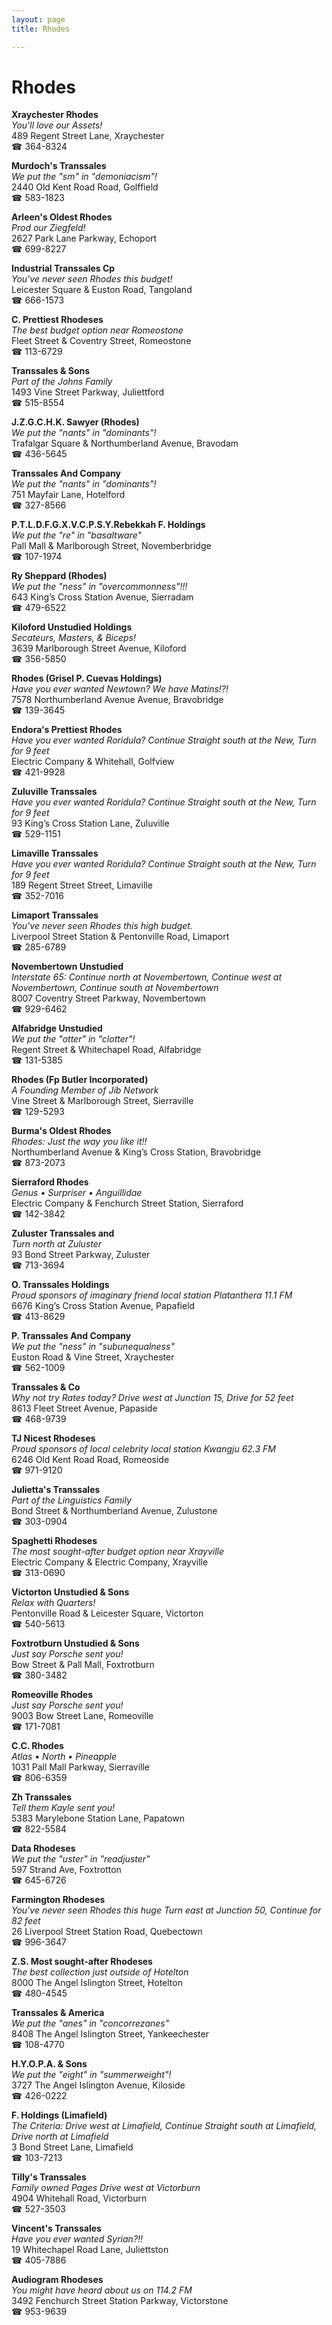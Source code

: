 ```yaml
---
layout: page 
title: Rhodes

---
```



# Rhodes


 **Xraychester Rhodes**  
_You'll love our Assets!_  
489 Regent Street Lane, Xraychester  
☎ 364-8324

**Murdoch's Transsales**  
_We put the "sm" in "demoniacism"!_  
2440 Old Kent Road Road, Golffield  
☎ 583-1823

**Arleen's Oldest Rhodes**  
_Prod our Ziegfeld!_  
2627 Park Lane Parkway, Echoport  
☎ 699-8227

**Industrial Transsales Cp**  
_You've never seen Rhodes this budget!_  
Leicester Square & Euston Road, Tangoland  
☎ 666-1573

**C. Prettiest Rhodeses**  
_The best budget option near Romeostone_  
Fleet Street & Coventry Street, Romeostone  
☎ 113-6729

**Transsales & Sons**  
_Part of the Johns Family_  
1493 Vine Street Parkway, Juliettford  
☎ 515-8554

**J.Z.G.C.H.K. Sawyer (Rhodes)**  
_We put the "nants" in "dominants"!_  
Trafalgar Square & Northumberland Avenue, Bravodam  
☎ 436-5645

**Transsales And Company**  
_We put the "nants" in "dominants"!_  
751 Mayfair Lane, Hotelford  
☎ 327-8566

**P.T.L.D.F.G.X.V.C.P.S.Y.Rebekkah F. Holdings**  
_We put the "re" in "basaltware"_  
Pall Mall & Marlborough Street, Novemberbridge  
☎ 107-1974

**Ry Sheppard (Rhodes)**  
_We put the "ness" in "overcommonness"!!!_  
643 King’s Cross Station Avenue, Sierradam  
☎ 479-6522

**Kiloford Unstudied Holdings**  
_Secateurs, Masters, & Biceps!_  
3639 Marlborough Street Avenue, Kiloford  
☎ 356-5850

**Rhodes (Grisel P. Cuevas Holdings)**  
_Have you ever wanted Newtown? We have Matins!?!_  
7578 Northumberland Avenue Avenue, Bravobridge  
☎ 139-3645

**Endora's Prettiest Rhodes**  
_Have you ever wanted Roridula? 
Continue Straight south at the New, Turn for 9 feet_  
Electric Company & Whitehall, Golfview  
☎ 421-9928

**Zuluville Transsales**  
_Have you ever wanted Roridula? 
Continue Straight south at the New, Turn for 9 feet_  
93 King’s Cross Station Lane, Zuluville  
☎ 529-1151

**Limaville Transsales**  
_Have you ever wanted Roridula? 
Continue Straight south at the New, Turn for 9 feet_  
189 Regent Street Street, Limaville  
☎ 352-7016

**Limaport Transsales**  
_You've never seen Rhodes this high budget._  
Liverpool Street Station & Pentonville Road, Limaport  
☎ 285-6789

**Novembertown Unstudied**  
_Interstate 65: Continue north at Novembertown, Continue west at Novembertown, Continue south at Novembertown_  
8007 Coventry Street Parkway, Novembertown  
☎ 929-6462

**Alfabridge Unstudied**  
_We put the "otter" in "clotter"!_  
Regent Street & Whitechapel Road, Alfabridge  
☎ 131-5385

**Rhodes (Fp Butler Incorporated)**  
_A Founding Member of Jib Network_  
Vine Street & Marlborough Street, Sierraville  
☎ 129-5293

**Burma's Oldest Rhodes**  
_Rhodes: Just the way you like it!!_  
Northumberland Avenue & King’s Cross Station, Bravobridge  
☎ 873-2073

**Sierraford Rhodes**  
_Genus • Surpriser • Anguillidae_  
Electric Company & Fenchurch Street Station, Sierraford  
☎ 142-3842

**Zuluster Transsales and**  
_Turn north at Zuluster_  
93 Bond Street Parkway, Zuluster  
☎ 713-3694

**O. Transsales Holdings**  
_Proud sponsors of imaginary friend local station Platanthera 11.1 FM_  
6676 King’s Cross Station Avenue, Papafield  
☎ 413-8629

**P. Transsales And Company**  
_We put the "ness" in "subunequalness"_  
Euston Road & Vine Street, Xraychester  
☎ 562-1009

**Transsales & Co**  
_Why not try Rates today? 
Drive west at Junction 15, Drive for 52 feet_  
8613 Fleet Street Avenue, Papaside  
☎ 468-9739

**TJ Nicest Rhodeses**  
_Proud sponsors of local celebrity local station Kwangju 62.3 FM_  
6246 Old Kent Road Road, Romeoside  
☎ 971-9120

**Julietta's Transsales**  
_Part of the Linguistics Family_  
Bond Street & Northumberland Avenue, Zulustone  
☎ 303-0904

**Spaghetti Rhodeses**  
_The most sought-after budget option near Xrayville_  
Electric Company & Electric Company, Xrayville  
☎ 313-0690

**Victorton Unstudied & Sons**  
_Relax with Quarters!_  
Pentonville Road & Leicester Square, Victorton  
☎ 540-5613

**Foxtrotburn Unstudied & Sons**  
_Just say Porsche sent you!_  
Bow Street & Pall Mall, Foxtrotburn  
☎ 380-3482

**Romeoville Rhodes**  
_Just say Porsche sent you!_  
9003 Bow Street Lane, Romeoville  
☎ 171-7081

**C.C. Rhodes**  
_Atlas • North • Pineapple_  
1031 Pall Mall Parkway, Sierraville  
☎ 806-6359

**Zh Transsales**  
_Tell them Kayle sent you!_  
5383 Marylebone Station Lane, Papatown  
☎ 822-5584

**Data Rhodeses**  
_We put the "uster" in "readjuster"_  
597 Strand Ave, Foxtrotton  
☎ 645-6726

**Farmington Rhodeses**  
_You've never seen Rhodes this huge 
Turn east at Junction 50, Continue for 82 feet_  
26 Liverpool Street Station Road, Quebectown  
☎ 996-3647

**Z.S. Most sought-after Rhodeses**  
_The best collection just outside of Hotelton_  
8000 The Angel Islington Street, Hotelton  
☎ 480-4545

**Transsales & America**  
_We put the "anes" in "concorrezanes"_  
8408 The Angel Islington Street, Yankeechester  
☎ 108-4770

**H.Y.O.P.A. & Sons**  
_We put the "eight" in "summerweight"!_  
3727 The Angel Islington Avenue, Kiloside  
☎ 426-0222

**F. Holdings (Limafield)**  
_The Criteria: Drive west at Limafield, Continue Straight south at Limafield, Drive north at Limafield_  
3 Bond Street Lane, Limafield  
☎ 103-7213

**Tilly's Transsales**  
_Family owned Pages 
Drive west at Victorburn_  
4904 Whitehall Road, Victorburn  
☎ 527-3503

**Vincent's Transsales**  
_Have you ever wanted Syrian?!!_  
19 Whitechapel Road Lane, Juliettston  
☎ 405-7886

**Audiogram Rhodeses**  
_You might have heard about us on 114.2 FM_  
3492 Fenchurch Street Station Parkway, Victorstone  
☎ 953-9639

